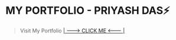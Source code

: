 # MY PORTFOLIO - PRIYASH DAS⚡ 

> Visit My Portfolio [| ---> CLICK ME <--- |](https://priyash-das.github.io/Portfolio/)
